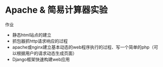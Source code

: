 # Apache & 简易计算器实验


作业

* 静态html站点的建立
* 抓包器抓http请求响应的过程
* apache或nginx建立基本动态的web程序执行的过程、写一个简单的php（可以根据用户的请求动态生成页面）
* Django框架快速构建web应用
